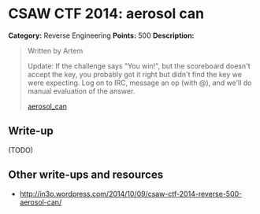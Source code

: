 # CSAW CTF 2014: aerosol can

**Category:** Reverse Engineering
**Points:** 500
**Description:**

> Written by Artem
>
> Update: If the challenge says "You win!", but the scoreboard doesn't accept the key, you probably got it right but didn't find the key we were expecting. Log on to IRC, message an op (with @), and we'll do manual evaluation of the answer.
>
> [aerosol_can](aerosol_can)

## Write-up

(TODO)

## Other write-ups and resources

* <http://in3o.wordpress.com/2014/10/09/csaw-ctf-2014-reverse-500-aerosol-can/>
